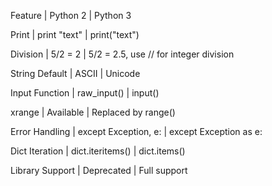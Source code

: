 Feature | Python 2 | Python 3

Print | print "text" | print("text")

Division | 5/2 = 2 | 5/2 = 2.5, use // for integer division

String Default | ASCII | Unicode

Input Function | raw_input() | input()

xrange | Available | Replaced by range()

Error Handling | except Exception, e: | except Exception as e:

Dict Iteration | dict.iteritems() | dict.items()

Library Support | Deprecated | Full support
